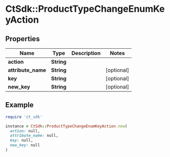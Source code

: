 # CtSdk::ProductTypeChangeEnumKeyAction

## Properties

| Name | Type | Description | Notes |
| ---- | ---- | ----------- | ----- |
| **action** | **String** |  |  |
| **attribute_name** | **String** |  | [optional] |
| **key** | **String** |  | [optional] |
| **new_key** | **String** |  | [optional] |

## Example

```ruby
require 'ct_sdk'

instance = CtSdk::ProductTypeChangeEnumKeyAction.new(
  action: null,
  attribute_name: null,
  key: null,
  new_key: null
)
```

